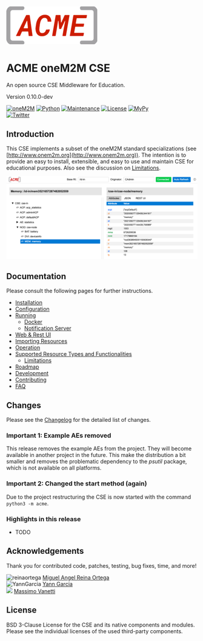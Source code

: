 # ![](acme/webui/web/img/acme_sm.png) 

# ACME oneM2M CSE
An open source CSE Middleware for Education.

Version 0.10.0-dev

[![oneM2M](https://img.shields.io/badge/oneM2M-f00)](https://www.onem2m.org) [![Python](https://img.shields.io/badge/Python-3.8-blue)](https://www.python.org) [![Maintenance](https://img.shields.io/badge/Maintained-Yes-green.svg)](https://github.com/ankraft/ACME-oneM2M-CSE/graphs/commit-activity) [![License](https://img.shields.io/badge/License-BSD%203--Clause-green)](LICENSE) [![MyPy](https://img.shields.io/badge/MyPy-covered-green)](LICENSE)  
[![Twitter](https://img.shields.io/twitter/url/https/twitter.com/acmeCSE.svg?style=social&label=%40acmeCSE)](https://twitter.com/acmeCSE)



## Introduction

This CSE implements a subset of the oneM2M standard specializations (see [http://www.onem2m.org](http://www.onem2m.org)). The intention is to provide an easy to install, extensible, and easy to use and maintain CSE for educational purposes. Also see the discussion on [Limitations](docs/Supported.md#limitations).


![](docs/images/webui.png)

## Documentation
Please consult the following pages for further instructions.

- [Installation](docs/Installation.md)
- [Configuration](docs/Configuration.md)
- [Running](docs/Running.md)
	- [Docker](docs/Docker.md)
	- [Notification Server](tools/notificationServer/README.md)
- [Web & Rest UI](docs/WebUI.md)
- [Importing Resources](docs/Importing.md)
- [Operation](docs/Operation.md)
- [Supported Resource Types and Functionalities](docs/Supported.md)
	- [Limitations](docs/Supported.md#limitations)
- [Roadmap](docs/Roadmap.md)
- [Development](docs/Development.md)
- [Contributing](docs/Contributing.md)
- [FAQ](docs/FAQ.md)

## Changes

Please see the [Changelog](CHANGELOG.md) for the detailed list of changes.

### Important 1: Example AEs removed
This release removes the example  AEs from the project. They will become available in another project in the future. This make the distribution a bit smaller and removes the problematic dependency to the *psutil* package, which is not available on all platforms.

### Important 2: Changed the start method (again)
Due to the project restructuring the CSE is now started with the command ```python3 -m acme```.

### Highlights in this release

- TODO 

## Acknowledgements

Thank you for contributed code, patches, testing, bug fixes, time, and more!

![reinaortega](https://github.com/reinaortega.png?size=24) [Miguel Angel Reina Ortega](https://github.com/reinaortega)  
![YannGarcia](https://github.com/YannGarcia.png?size=24) [Yann Garcia](https://github.com/YannGarcia)  
<img src="https://github.com/massimov.png" width="24"> [Massimo Vanetti](https://github.com/massimov)  


## License
BSD 3-Clause License for the CSE and its native components and modules. Please see the individual licenses of the used third-party components.

